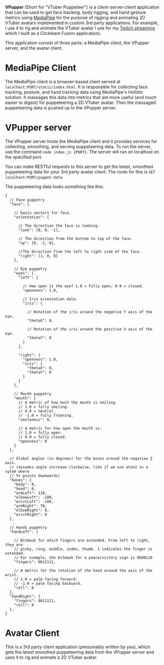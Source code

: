 **VPupper** (Short for "VTuber Puppeteer") is a client-server-client application
that can be used to get face tracking, body rigging, and hand gesture metrics
using [MediaPipe](https://google.github.io/mediapipe/) for the purpose of rigging
and animating 2D VTuber avatars implemented in custom 3rd party applications.
For example, I use it to rig and animate the VTuber avatar I use for my [Twitch streaming](https://www.twitch.tv/cazrasl)
which I built as a Clickteam Fusion application).

This application consist of three parts: a MediaPipe client, the VPupper server, and the avatar client.

# MediaPipe Client
The MediaPipe client is a browser-based client served at `localhost:PORT/static/index.html`.
It is responsible for collecting face tracking, posture, and hand tracking data
using MediaPipe's Holistic solution. It massages this data into metrics that
are more useful (and much easier to digest) for puppeteering a 2D VTuber avatar.
Then the massaged puppeteering data is pushed up to the VPupper server.

# VPupper server
The VPupper server hosts the MediaPipe client and it provides services for
collecting, smoothing, and serving puppeteering data. To run the server, use
the command `node index.js {PORT}`. The server will run on localhost on the
specified port.

You can make RESTful requests to this server to get the latest, smoothed
puppeteering data for your 3rd party avatar client. The route for this is
`GET localhost:PORT/puppet-data`.

The puppeteering data looks something like this:
```
{
  // Face puppetry
  "face": {

    // basis vectors for face.
    "orientation": {

      // The direction the face is looking.
      "look": [0, 0, -1],

      // The direction from the bottom to top of the face.
      "up": [0, -1, 0],

      //The direction from the left to right side of the face.
      "right": [1, 0, 0]
    },

    // Eye puppetry
    "eyes": {
      "left": {

        // How open is the eye? 1.0 = fully open, 0.0 = closed.
        "openness": 1.0,

        // Iris orientation data.
        "iris": {

          // Rotation of the iris around the negative Y axis of the eye.
          "thetaX": 0,

          // Rotation of the iris around the positive X axis of the eye.
          "thetaY": 0
        }
      },

      "right": {
        "openness": 1.0,
        "iris": {
          "thetaX": 0,
          "thetaY": 0
        }
      }
    },

    // Mouth puppetry
    "mouth": {
      // A metric of how much the mouth is smiling.
      // 1.0 = fully smiling.
      // 0.0 = neutral.
      // -1.0 = fully frowning.
      "smileness": 0,

      // A metric for how open the mouth is.
      // 1.0 = fully open.
      // 0.0 = fully closed.
      "openness": 0
    }
  },

  // Global angles (in degrees) for the bones around the negative Z axis.
  // (assumes angle increase clockwise, like if we use atan2 in a sytem where
  // Y+ points downwards)
  "bones": {
    "body": 0,
    "head": 0,
    "armLeft": 110,
    "elbowLeft": -180,
    "wristLeft": -180,
    "armRight": 70,
    "elbowRight": 0,
    "wristRight": 0
  },

  // Hands puppetry
  "handLeft": {

    // Bitmask for which fingers are extended. From left to right, they are
    // pinky, ring, middle, index, thumb. 1 indicates the finger is extended.
    // For example, the bitmask for a peace/victory sign is 0b00110
    "fingers": 0b11111,

    // A metric for the rotation of the hand around the axis of the wrist.
    // 1.0 = palm facing forward.
    // -1.0 = palm facing backward.
    "roll": 0
  },
  "handRight": {
    "fingers": 0b11111,
    "roll": 0
  },
}
```

# Avatar Client
This is a 3rd party client application (presumably written by you), which
gets the latest smoothed puppeteering data from the VPupper server and uses it 
to rig and animate a 2D VTuber avatar.
